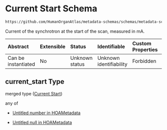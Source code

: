 # Current Start Schema

```txt
https://github.com/HumanOrganAtlas/metadata-schemas/schemas/metadata-schemas.json#/$defs/ScanMetadata/properties/current_start
```

Current of the synchrotron at the start of the scan, measured in mA.

| Abstract            | Extensible | Status         | Identifiable            | Custom Properties | Additional Properties | Access Restrictions | Defined In                                                                   |
| :------------------ | :--------- | :------------- | :---------------------- | :---------------- | :-------------------- | :------------------ | :--------------------------------------------------------------------------- |
| Can be instantiated | No         | Unknown status | Unknown identifiability | Forbidden         | Allowed               | none                | [metadata-schema.json\*](../out/metadata-schema.json "open original schema") |

## current\_start Type

merged type ([Current Start](metadata-schema-defs-scanmetadata-properties-current-start.md))

any of

* [Untitled number in HOAMetadata](metadata-schema-defs-scanmetadata-properties-current-start-anyof-0.md "check type definition")

* [Untitled null in HOAMetadata](metadata-schema-defs-scanmetadata-properties-current-start-anyof-1.md "check type definition")
